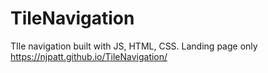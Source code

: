 # TileNavigation
TIle navigation built with JS, HTML, CSS. Landing page only
https://njpatt.github.io/TileNavigation/
